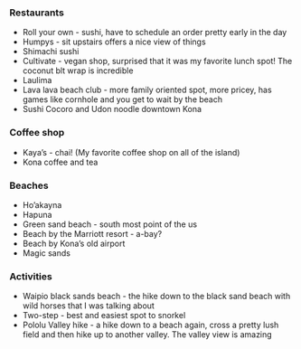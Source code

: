 ### Restaurants
* Roll your own - sushi, have to schedule an order pretty early in the day
* Humpys - sit upstairs offers a nice view of things
* Shimachi sushi
* Cultivate - vegan shop, surprised that it was my favorite lunch spot! The coconut blt wrap is incredible
* Laulima
* Lava lava beach club - more family oriented spot, more pricey, has games like cornhole and you get to wait by the beach
* Sushi Cocoro and Udon noodle downtown Kona


### Coffee shop
* Kaya’s - chai! (My favorite coffee shop on all of the island)
* Kona coffee and tea

### Beaches
* Ho’akayna
* Hapuna
* Green sand beach - south most point of the us
* Beach by the Marriott resort - a-bay?
* Beach by Kona’s old airport
* Magic sands

### Activities 
* Waipio black sands beach - the hike down to the black sand beach with wild horses that I was talking about
* Two-step - best and easiest spot to snorkel
* Pololu Valley hike - a hike down to a beach again, cross a pretty lush field and then hike up to another valley. The valley view is amazing

